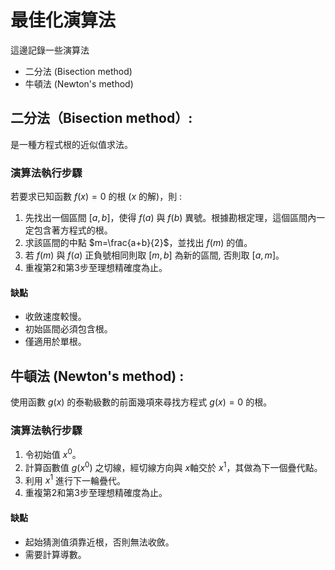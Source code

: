 
# 最佳化演算法

這邊記錄一些演算法
- 二分法 (Bisection method)
- 牛頓法 (Newton's method)

## 二分法（Bisection method）: 
是一種方程式根的近似值求法。

### 演算法執行步驟

若要求已知函數 $f(x) = 0$ 的根 ($x$ 的解)，則 :
1. 先找出一個區間 $[a, b]$，使得 $f(a)$ 與 $f(b)$ 異號。根據勘根定理，這個區間內一定包含著方程式的根。
2. 求該區間的中點 $m=\frac{a+b}{2}$，並找出 $f(m)$ 的值。
3. 若 $f(m)$ 與 $f(a)$ 正負號相同則取 $[m, b]$ 為新的區間, 否則取 $[a, m]$。
4. 重複第2和第3步至理想精確度為止。

#### 缺點

- 收斂速度較慢。
- 初始區間必須包含根。
- 僅適用於單根。

## 牛頓法 (Newton's method) : 
使用函數 $g(x)$ 的泰勒級數的前面幾項來尋找方程式 $g(x)=0$ 的根。

### 演算法執行步驟
1. 令初始值 $x^{0}$。
2. 計算函數值 $g(x^{0})$ 之切線，經切線方向與 $x$軸交於 $x^{1}$，其做為下一個疊代點。
3. 利用 $x^{1}$ 進行下一輪疊代。
4. 重複第2和第3步至理想精確度為止。

#### 缺點
- 起始猜測值須靠近根，否則無法收斂。
- 需要計算導數。
